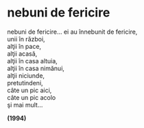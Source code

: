 # nebuni de fericire

nebuni de fericire... ei au înnebunit de fericire,  
unii în război,  
alţii în pace,  
alţii acasă,  
alţii în casa altuia,  
alţii în casa nimănui,  
alţii niciunde,  
pretutindeni,  
câte un pic aici,  
câte un pic acolo  
şi mai mult...

**(1994)**